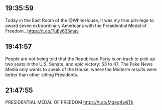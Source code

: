 ## 19:35:59
Today in the East Room of the @WhiteHouse, it was my true privilege to award seven extraordinary Americans with the Presidential Medal of Freedom...https://t.co/TuEy635mav
## 19:41:57
People are not being told that the Republican Party is on track to pick up two seats in the U.S. Senate, and epic victory: 53 to 47. The Fake News Media only wants to speak of the House, where the Midterm results were better than other sitting Presidents.
## 21:47:55
PRESIDENTIAL MEDAL OF FREEDOM https://t.co/Mgeg4wijTk
